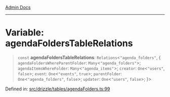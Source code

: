 [Admin Docs](/)

***

# Variable: agendaFoldersTableRelations

> `const` **agendaFoldersTableRelations**: `Relations`\<`"agenda_folders"`, \{ `agendaFoldersWhereParentFolder`: `Many`\<`"agenda_folders"`\>; `agendaItemsWhereFolder`: `Many`\<`"agenda_items"`\>; `creator`: `One`\<`"users"`, `false`\>; `event`: `One`\<`"events"`, `true`\>; `parentFolder`: `One`\<`"agenda_folders"`, `false`\>; `updater`: `One`\<`"users"`, `false`\>; \}\>

Defined in: [src/drizzle/tables/agendaFolders.ts:99](https://github.com/NishantSinghhhhh/talawa-api/blob/d7e8fb10f99b66342acb17768b9755553b21ad54/src/drizzle/tables/agendaFolders.ts#L99)
